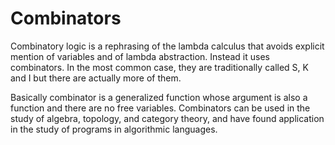 # Combinators

Combinatory logic is a rephrasing of the lambda calculus that avoids explicit mention of variables and of lambda abstraction. 
Instead it uses combinators. In the most common case, they are traditionally called S, K and I but there are actually more of them.
<p>Basically combinator is a  generalized function whose argument is also a function and there are no free variables.
Combinators can be used in the study of algebra, topology, and category theory, and have found application in the study of programs in algorithmic languages.</p>

